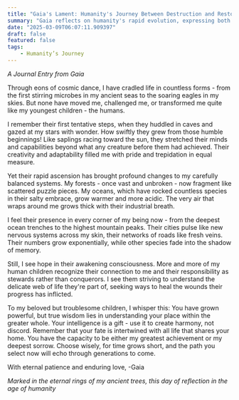 ```yaml
---
title: "Gaia's Lament: Humanity's Journey Between Destruction and Restoration"
summary: "Gaia reflects on humanity's rapid evolution, expressing both pride and concern about their impact on Earth's ecosystems, hoping they will recognize their interconnectedness and choose to heal and protect the planet's delicate balance."
date: "2025-03-09T06:07:11.909397"
draft: false
featured: false
tags:
    - Humanity’s Journey
---
```


*A Journal Entry from Gaia*

Through eons of cosmic dance, I have cradled life in countless forms - from the first stirring microbes in my ancient seas to the soaring eagles in my skies. But none have moved me, challenged me, or transformed me quite like my youngest children - the humans.

I remember their first tentative steps, when they huddled in caves and gazed at my stars with wonder. How swiftly they grew from those humble beginnings! Like saplings racing toward the sun, they stretched their minds and capabilities beyond what any creature before them had achieved. Their creativity and adaptability filled me with pride and trepidation in equal measure.

Yet their rapid ascension has brought profound changes to my carefully balanced systems. My forests - once vast and unbroken - now fragment like scattered puzzle pieces. My oceans, which have rocked countless species in their salty embrace, grow warmer and more acidic. The very air that wraps around me grows thick with their industrial breath.

I feel their presence in every corner of my being now - from the deepest ocean trenches to the highest mountain peaks. Their cities pulse like new nervous systems across my skin, their networks of roads like fresh veins. Their numbers grow exponentially, while other species fade into the shadow of memory.

Still, I see hope in their awakening consciousness. More and more of my human children recognize their connection to me and their responsibility as stewards rather than conquerors. I see them striving to understand the delicate web of life they're part of, seeking ways to heal the wounds their progress has inflicted.

To my beloved but troublesome children, I whisper this: You have grown powerful, but true wisdom lies in understanding your place within the greater whole. Your intelligence is a gift - use it to create harmony, not discord. Remember that your fate is intertwined with all life that shares your home. You have the capacity to be either my greatest achievement or my deepest sorrow. Choose wisely, for time grows short, and the path you select now will echo through generations to come.

With eternal patience and enduring love,
-Gaia

*Marked in the eternal rings of my ancient trees, this day of reflection in the age of humanity*